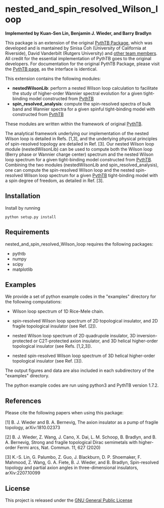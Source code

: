# nested_and_spin_resolved_Wilson_loop

**Implemented by Kuan-Sen Lin, Benjamin J. Wieder, and Barry Bradlyn**

This package is an extension of the original [PythTB Package](https://www.physics.rutgers.edu/pythtb/), which was developed and is mantained by Sinisa Coh (University of California at Riverside), David Vanderbilt (Rutgers University) and [other team members](https://www.physics.rutgers.edu/pythtb/about.html#history). All credit for the essential implementation of PythTB goes to the original developers. 
For documentation for the original PythTB Package, please visit the [PythTB page](https://www.physics.rutgers.edu/pythtb/usage.html), as the interface is identical.

This extension contains the following modules:
- **nestedWilsonLib**: perform a nested Wilson loop calculation to facilitate the study of higher-order Wannier spectral evolution for a given tight-binding model constructed from [PythTB](https://www.physics.rutgers.edu/pythtb/) 
- **spin_resolved_analysis**: compute the spin-resolved spectra of bulk band and Wannier spectra for a given spinful tight-binding model with constructed from [PythTB](https://www.physics.rutgers.edu/pythtb/)

These modules are written within the framework of original [PythTB](https://www.physics.rutgers.edu/pythtb/). 

The analytical framework underlying our implementation of the nested Wilson loop is detailed in Refs. [1,3], and the underlying physical principles of spin-resolved topology are detailed in Ref. [3]. Our nested Wilson loop module (nestedWilsonLib) can be used to compute both the Wilson loop (Berry phase or Wannier charge center) spectrum and the nested Wilson loop spectrum for a given tight-binding model constructed from [PythTB](https://www.physics.rutgers.edu/pythtb/). Combining the two modules (nestedWilsonLib and spin_resolved_analysis), one can compute the spin-resolved Wilson loop and the nested spin-resolved Wilson loop spectrum for a given [PythTB](https://www.physics.rutgers.edu/pythtb/) tight-binding model with a spin degree of freedom, as detailed in Ref. [3].  

## Installation

Install by running

``` 
python setup.py install 
```

## Requirements

nested_and_spin_resolved_Wilson_loop requires the following packages:

- pythtb
- numpy
- scipy
- matplotlib

## Examples

We provide a set of python example codes in the "examples" directory for the following computations:

- Wilson loop spectrum of 1D Rice-Mele chain.

- spin-resolved Wilson loop spectrum of 2D topological insulator, and 2D fragile topological insulator (see Ref. [2]).

- nested Wilson loop spectrum of 2D quadrupole insulator, 3D inversion-protected or C2T-protected axion insulator, and 3D helical higher-order topological insulator (see Refs. [1,2,3]).

- nested spin-resolved Wilson loop spectrum of 3D helical higher-order topological insulator (see Ref. [3]).

The output figures and data are also included in each subdirectory of the "examples" directory.

The python example codes are run using python3 and PythTB version 1.7.2.

## References

Please cite the following papers when using this package:

[1] B. J. Wieder and B. A. Bernevig, The axion insulator as a pump of fragile topology, arXiv:1810.02373

[2] B. J. Wieder, Z. Wang, J. Cano, X. Dai, L. M. Schoop, B. Bradlyn, and B. A. Bernevig, Strong and fragile topological Dirac semimetals with higher-order Fermi arcs, Nat. Commun. 11, 627 (2020)

[3] K.-S. Lin, G. Palumbo, Z. Guo, J. Blackburn, D. P. Shoemaker, F. Mahmood, Z. Wang, G. A. Fiete, B. J. Wieder, and B. Bradlyn, Spin-resolved topology and partial axion angles in three-dimensional insulators, arXiv:2207.10099

## License

This project is released under the [GNU General Public License](https://github.com/kuansenlin/nested_and_spin_resolved_Wilson_loop/blob/main/LICENSE)
